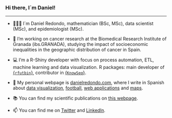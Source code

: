 ### Hi there, I´m Daniel!

---------

  - 🙋🏻‍♂️ I´m Daniel Redondo, mathematician (BSc, MSc), data scientist (MSc), and epidemiologist (MSc).

  - 🔭 I’m working on cancer research at the Biomedical Research Institute of Granada (ibs.GRANADA), studying the impact of socioeconomic inequalities in the geographic distribution of cancer in Spain.

  - 💻 I’m a R-Shiny developer with focus on process automation, ETL, machine learning and data visualization. R packages: main developer of [{`rfutbin`}](https://github.com/danielredondo/rfutbin), contributor in [{`KnowSeq`}](https://github.com/CasedUgr/KnowSeq).

  - 🔗 My personal webpage is [danielredondo.com](https://danielredondo.com), where I write in Spanish about [data visualization](https://danielredondo.com/tags/dataviz/), [football](https://danielredondo.com/tags/futbol/), [web applications](https://danielredondo.com/aplicaciones/) and [maps](https://danielredondo.com/tags/mapas/).
  
  - 📚 You can find my scientific publications on [this webpage](https://danielredondo.com/publicaciones/).
  
  - 📫 You can find me on [Twitter](https://twitter.com/dredondosanchez) and [LinkedIn](https://www.linkedin.com/in/dredondosanchez/).
